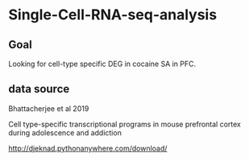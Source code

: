 # Single-Cell-RNA-seq-analysis

## Goal
Looking for cell-type specific DEG in cocaine SA in PFC.
## data source
Bhattacherjee et al 2019

Cell type-specific transcriptional programs in mouse prefrontal cortex during adolescence and addiction

http://djeknad.pythonanywhere.com/download/
